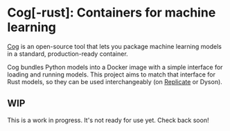 # Cog[-rust]: Containers for machine learning

[Cog](https://github.com/replicate/cog) is an open-source tool that lets you package machine learning models in a standard, production-ready container.

Cog bundles Python models into a Docker image with a simple interface for loading and running models. This project aims to match that interface for Rust models, so they can be used interchangeably (on [Replicate](https://replicate.com) or Dyson).

## WIP

This is a work in progress. It's not ready for use yet. Check back soon!
